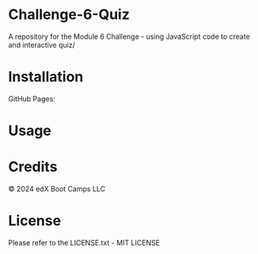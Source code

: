 # Challenge-6-Quiz
A repository for the Module 6 Challenge - using JavaScript code to create and interactive quiz/

# Installation

GitHub Pages:

# Usage

# Credits
© 2024 edX Boot Camps LLC 

# License
Please refer to the LICENSE.txt - MIT LICENSE

